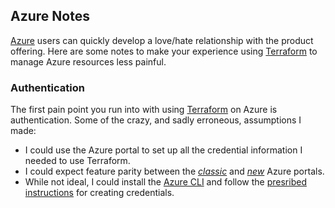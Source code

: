 ## Azure Notes
[Azure][1] users can quickly develop a love/hate relationship with the product offering. Here are some notes 
to make your experience using [Terraform][2] to manage Azure resources less painful.


### Authentication
The first pain point you run into with using [Terraform][2] on Azure is authentication. Some of the crazy, and sadly erroneous, assumptions I made:
* I could use the Azure portal to set up all the credential information I needed to use Terraform.
* I could expect feature parity between the *[classic][3]* and *[new][4]* Azure portals.
* While not ideal, I could install the [Azure CLI][5] and follow the [presribed instructions][6] for creating credentials.


[1]: https://azure.microsoft.com/en-us/
[2]: https://www.terraform.io
[3]: https://manage.windowsazure.com
[4]: https://portal.azure.com/#
[5]: https://azure.microsoft.com/en-us/documentation/articles/xplat-cli-install/
[6]: https://azure.microsoft.com/en-us/documentation/articles/resource-group-authenticate-service-principal/#authenticate-with-password---azure-cli
